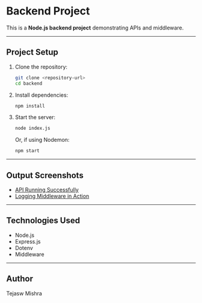 # Backend Project

This is a **Node.js backend project** demonstrating APIs and middleware.

---

## **Project Setup**

1. Clone the repository:
   ```bash
   git clone <repository-url>
   cd backend
   ```

2. Install dependencies:
   ```bash
   npm install
   ```

3. Start the server:
   ```bash
   node index.js
   ```
   Or, if using Nodemon:
   ```bash
   npm start
   ```

---

## **Output Screenshots**

- [API Running Successfully](https://i.postimg.cc/XYy4L96T/Screenshot-2025-09-10-141025.png)
- [Logging Middleware in Action](https://i.postimg.cc/wjJYLHhz/Screenshot-2025-09-10-141136.png)

---

## **Technologies Used**
- Node.js
- Express.js
- Dotenv
- Middleware

---

## **Author**
Tejasw Mishra
